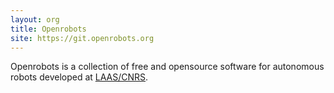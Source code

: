 ```yaml
---
layout: org
title: Openrobots
site: https://git.openrobots.org
---
```

Openrobots is a collection of free and opensource software for autonomous
robots developed at [LAAS/CNRS](https://www.laas.fr).
